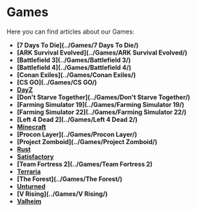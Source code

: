 <style>
.md-typeset h1{
    font-weight: bold;
    color: white;
}
.md-typeset blockquote {
	border-left: 0.2rem solid hsl(22deg 100% 50%);
}
.md-typeset blockquote p strong em{
    color: #FF5F00;
}

table {
    width:  100%;
}

thead {
    font-size:  22px;
    text-align: left;
}

tr {
	text-align: center;
}

td {
    width: 50%;
    text-align: center;
    font-size: 18px

}
</style>

# Games

Here you can find articles about our Games:

<div class="grid cards" markdown>

- **[7 Days To Die](../Games/7 Days To Die/)**
- **[ARK Survival Evolved](../Games/ARK Survival Evolved/)**
- **[Battlefield 3](../Games/Battlefield 3/)**
- **[Battlefield 4](../Games/Battlefield 4/)**
- **[Conan Exiles](../Games/Conan Exiles/)**
- **[CS GO](../Games/CS GO/)**
- **[DayZ](../Games/DayZ/)**
- **[Don't Starve Together](../Games/Don't Starve Together/)**
- **[Farming Simulator 19](../Games/Farming Simulator 19/)**
- **[Farming Simulator 22](../Games/Farming Simulator 22/)** 
- **[Left 4 Dead 2](../Games/Left 4 Dead 2/)**
- **[Minecraft](../Games/Minecraft/)**            
- **[Procon Layer](../Games/Procon Layer/)**                 
- **[Project Zomboid](../Games/Project Zomboid/)**
- **[Rust](../Games/RUST/)**
- **[Satisfactory](../Games/Satisfactory/)**
- **[Team Fortress 2](../Games/Team Fortress 2)**                                 
- **[Terraria](../Games/Terraria/)**
- **[The Forest](../Games/The Forest/)**
- **[Unturned](../Games/Unturned)**                     
- **[V Rising](../Games/V Rising/)**
- **[Valheim](../Games/Valheim/)**

</div>